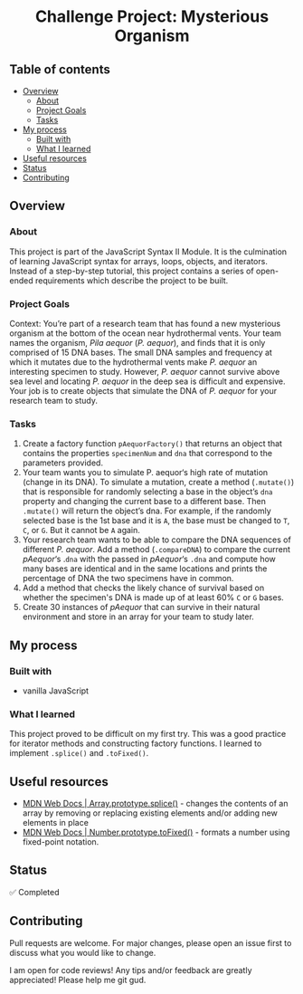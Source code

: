 <h1 align="center">Challenge Project: Mysterious Organism</h1>

## Table of contents <!-- omit in toc -->
- [Overview](#overview)
  - [About](#about)
  - [Project Goals](#project-goals)
  - [Tasks](#tasks)
- [My process](#my-process)
  - [Built with](#built-with)
  - [What I learned](#what-i-learned)
- [Useful resources](#useful-resources)
- [Status](#status)
- [Contributing](#contributing)

## Overview

### About

This project is part of the JavaScript Syntax II Module. It is the culmination of learning JavaScript syntax for arrays, loops, objects, and iterators. Instead of a step-by-step tutorial, this project contains a series of open-ended requirements which describe the project to be built.

### Project Goals

Context: You’re part of a research team that has found a new mysterious organism at the bottom of the ocean near hydrothermal vents. Your team names the organism, *Pila aequor* (*P. aequor*), and finds that it is only comprised of 15 DNA bases. The small DNA samples and frequency at which it mutates due to the hydrothermal vents make *P. aequor* an interesting specimen to study. However, *P. aequor* cannot survive above sea level and locating *P. aequor* in the deep sea is difficult and expensive. Your job is to create objects that simulate the DNA of *P. aequor* for your research team to study.

### Tasks

1. Create a factory function `pAequorFactory()` that returns an object that contains the properties `specimenNum` and `dna` that correspond to the parameters provided.
2. Your team wants you to simulate P. aequor‘s high rate of mutation (change in its DNA). To simulate a mutation, create a method (`.mutate()`) that is responsible for randomly selecting a base in the object’s `dna` property and changing the current base to a different base. Then `.mutate()` will return the object’s dna. For example, if the randomly selected base is the 1st base and it is `A`, the base must be changed to `T`, `C`, or `G`. But it cannot be `A` again.
3. Your research team wants to be able to compare the DNA sequences of different *P. aequor*. Add a method (`.compareDNA`) to compare the current *pAequor*‘s .`dna` with the passed in *pAequor*‘s `.dna` and compute how many bases are identical and in the same locations and prints the percentage of DNA the two specimens have in common.
4. Add a method that checks the likely chance of survival based on whether the specimen's DNA is made up of at least 60% `C` or `G` bases.
5. Create 30 instances of *pAequor* that can survive in their natural environment and store in an array for your team to study later.

## My process

### Built with

- vanilla JavaScript

### What I learned

This project proved to be difficult on my first try. This was a good practice for iterator methods and constructing factory functions. I learned to implement `.splice()` and `.toFixed()`.

## Useful resources 

- [MDN Web Docs | Array.prototype.splice()](https://developer.mozilla.org/en-US/docs/Web/JavaScript/Reference/Global_Objects/Array/splice) - changes the contents of an array by removing or replacing existing elements and/or adding new elements in place
- [MDN Web Docs | Number.prototype.toFixed()](https://developer.mozilla.org/en-US/docs/Web/JavaScript/Reference/Global_Objects/Number/toFixed) - formats a number using fixed-point notation.

## Status

 :white_check_mark: Completed

## Contributing

Pull requests are welcome. For major changes, please open an issue first to discuss what you would like to change.

I am open for code reviews! Any tips and/or feedback are greatly appreciated! Please help me git gud.
